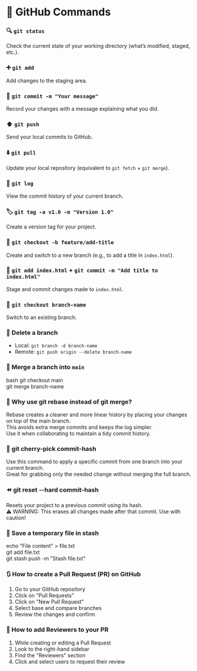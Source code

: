 # 🚀 GitHub Commands 

### 🔍 `git status`  
Check the current state of your working directory (what’s modified, staged, etc.).

### ➕ `git add`  
Add changes to the staging area.

### 💬 `git commit -m "Your message"`  
Record your changes with a message explaining what you did.

### ⬆️ `git push`  
Send your local commits to GitHub.

### ⬇️ `git pull`  
Update your local repository (equivalent to `git fetch` + `git merge`).

### 📜 `git log`  
View the commit history of your current branch.

### 🏷️ `git tag -a v1.0 -m "Version 1.0"`  
Create a version tag for your project.

### 🌿 `git checkout -b feature/add-title`  
Create and switch to a new branch (e.g., to add a title in `index.html`).

### 📝 `git add index.html` + `git commit -m "Add title to index.html"`  
Stage and commit changes made to `index.html`.

### 🔁 `git checkout branch-name`  
Switch to an existing branch.

### 🧹 Delete a branch  
- Local: `git branch -d branch-name`  
- Remote: `git push origin --delete branch-name`

### 🔀 Merge a branch into `main`
bash
git checkout main  
git merge branch-name

### 🧠 Why use git rebase instead of git merge?  
Rebase creates a cleaner and more linear history by placing your changes on top of the main branch.  
This avoids extra merge commits and keeps the log simpler.  
Use it when collaborating to maintain a tidy commit history.

### 🍒 git cherry-pick commit-hash  
Use this command to apply a specific commit from one branch into your current branch.  
Great for grabbing only the needed change without merging the full branch.

### ⏪ git reset --hard commit-hash  
Resets your project to a previous commit using its hash.  
⚠️ WARNING: This erases all changes made after that commit. Use with caution!

### 🧾 Save a temporary file in stash  
  echo "File content" > file.txt  
  git add file.txt  
  git stash push -m "Stash file.txt"

### 🔃 How to create a Pull Request (PR) on GitHub  
1. Go to your GitHub repository  
2. Click on "Pull Requests"  
3. Click on "New Pull Request"  
4. Select base and compare branches  
5. Review the changes and confirm

### 👥 How to add Reviewers to your PR  
1. While creating or editing a Pull Request  
2. Look to the right-hand sidebar  
3. Find the "Reviewers" section  
4. Click and select users to request their review
```
